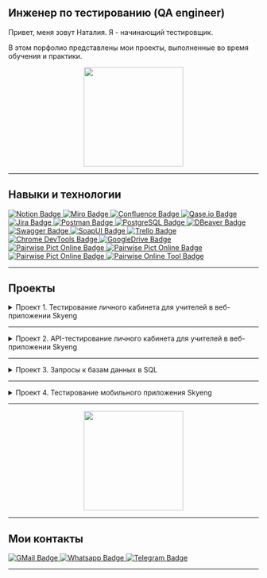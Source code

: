 ## Инженер по тестированию (QA engineer)

<!-- изменить картинку -->

Привет, меня зовут Наталия. Я - начинающий тестировщик.

В этом порфолио представлены мои проекты, выполненные во время обучения и практики.
<div id="header" align="center">
  <img src="https://media.giphy.com/media/xUOxfpCtFDThHQWyUo/giphy.gif" width="200"/>
</div>

---
## Навыки и технологии

<div id="badges">
  <a href="https://www.notion.so">
    <img src="https://img.shields.io/badge/Notion-white?style=for-the-badge&logo=Notion&logoColor=black" alt="Notion Badge"/>
  </a>
  <a href="https://www.miro.com">
    <img src="https://img.shields.io/badge/Miro-ffbf00?style=for-the-badge&logo=Miro&logoColor=white" alt="Miro Badge"/>
  </a>
   <a href="https://www.atlassian.com/software/confluence">
    <img src="https://img.shields.io/badge/Confluence-blue?style=for-the-badge&logo=Confluence&logoColor=white" alt="Confluence Badge"/>
  </a>
   <a href="https://qase.io">
    <img src="https://img.shields.io/badge/Qase.io-darkblue?style=for-the-badge&logo=Qase.io&logoColor=white" alt="Qase.io Badge"/>
  </a>
   <a href="https://www.atlassian.com/software/jira">
    <img src="https://img.shields.io/badge/Jira-blue?style=for-the-badge&logo=Jira&logoColor=white" alt="Jira Badge"/>
  </a>
   <a href="https://www.postman.com">
    <img src="https://img.shields.io/badge/Postman-orangered?style=for-the-badge&logo=Postman&logoColor=white" alt="Postman Badge"/>
  </a>
   <a href="https://www.postgresql.org">
    <img src="https://img.shields.io/badge/PostgreSQL-gray?style=for-the-badge&logo=PostgreSQL&logoColor=white" alt="PostgreSQL Badge"/>
  </a>
   <a href="https://dbeaver.io">
    <img src="https://img.shields.io/badge/DBeaver-lightgray?style=for-the-badge&logo=DBeaver&logoColor=white" alt="DBeaver Badge"/>
  </a>
   <a href="https://swagger.io">
    <img src="https://img.shields.io/badge/Swagger-darkgreen?style=for-the-badge&logo=Swagger&logoColor=white" alt="Swagger Badge"/>
  </a>
   <a href="https://www.soapui.org">
    <img src="https://img.shields.io/badge/SoapUI-yellow?style=for-the-badge&logo=SoapUI&logoColor=white" alt="SoapUI Badge"/>
  </a>
  <a href="https://trello.com">
    <img src="https://img.shields.io/badge/Trello-blue?style=for-the-badge&logo=Trello&logoColor=white" alt="Trello Badge"/>
  </a>
  <a href="https://developer.chrome.com/docs/devtools?hl">
    <img src="https://img.shields.io/badge/Chrome DevTools-f73333?style=for-the-badge&logo=Chrome DevTools&logoColor=white" alt="Chrome DevTools Badge"/>
  </a>
  <a href="https://www.google.com/drive/">
    <img src="https://img.shields.io/badge/GoogleDrive-tealgreen?style=for-the-badge&logo=GoogleDrive&logoColor=white" alt="GoogleDrive Badge"/>
  </a>
  <a href="https://developer.android.com/studio">
    <img src="https://img.shields.io/badge/Android Studio-darkgreen?style=for-the-badge&logo=Pairwise Pict Online&logoColor=white" alt="Pairwise Pict Online Badge"/>
  </a>
  <a href="https://www.charlesproxy.com/">
    <img src="https://img.shields.io/badge/Charles Proxy-8A2BE2?style=for-the-badge&logo=Pairwise Pict Online&logoColor=white" alt="Pairwise Pict Online Badge"/>
  </a>
  <a href="https://pairwise.yuuniworks.com/">
    <img src="https://img.shields.io/badge/Pairwise Pict Online-lightblue?style=for-the-badge&logo=Pairwise Pict Online&logoColor=white" alt="Pairwise Pict Online Badge"/>
  </a>
  <a href="https://pairwise.teremokgames.com/">
    <img src="https://img.shields.io/badge/Pairwise Online Tool-lightblue?style=for-the-badge&logo=Pairwise Online Tool&logoColor=white" alt="Pairwise Online Tool Badge"/>
  </a>
</div>

---
## Проекты

<details>
<summary> Проект 1. Тестирование личного кабинета для учителей в веб-приложении Skyeng  </summary>
  
***Цель проекта: протестировать новую функциональность и вынести решение о готовности продукта к релизу***

Что требовалось выполнить?

- подготовить тест-план,
- протестировать требования,
- создать декомпозицию,
- составить тестовую документацию,
- провести разные виды тестирования,
- написать отчет о результатах тестирования.

  Для тестирования была составлена необходимая тестовая документация в формате тест-кейсов и чек-листов. По завершении тестирования были оформлены баг-репорты, а на основе результатов создан отчет с использованием метрик и выводом о готовности продукта к релизу.
  
  [▶Проект 1. Тестирование личного кабинета для учителей в веб-приложении Skyeng](https://www.notion.so/bfdd0f3994054272a2982faef90e8b2f)

</details>
  


---
<details>
<summary> Проект 2. API-тестирование личного кабинета для учителей в веб-приложении Skyeng  </summary>
  
***Цель проекта: протестировать бэкенд на основе функционального чек-листа по личным событиям и сделать выводы по результатам API-тестирования.***

Что требовалось выполнить?

- набор тест-кейсов, созданный с применением метода попарного тестирования,
- составить коллекцию запросов в Postman,
- продублировать Post-запросы тест-кейсами в Qase.io,
- провести прогон Post-запросов и тест-кейсов,
- написать выводы по результатам API-тестирования .

  Для тестирования была составлена необходимая тестовая документация в формате тест-кейсов и чек-листов с применением метода попарного тестирования. На основании тест-кейсов составлена коллекция запросов в Postman для тестирования бэкэнд, которая продублирована тест-кейсами в Qase.io для тестирования фронтэнда.   По завершении тестирования были оформлены выводы и дополнено заключение о готовности продукта к релизу из Проекта 1.
  
  [▶Проект 2. API-тестирование личного кабинета для учителей в веб-приложении Skyeng](https://www.notion.so/API-67cb41c56eb84fe9bc595d208eb615f7)

</details>

---
<details>
<summary> Проект 3. Запросы к базам данных в SQL  </summary>
  
***Цель проекта: составление SQL-запросов к базам данных и получение информации по заданным условиям***

Что требовалось выполнить?

- создать и наполнить базы данных по заданным критериям,
- составить SQL-запросы для получения информации по заданным критериям.

   По заданным критериям  были созданы таблицы с данными для последующей работы с ними. На основе созданных таблиц были написаны SQL-запросы различной сложности для вывода информации по заданным условиям .
  
  [▶Проект 3. Запросы к базам данных в SQL](https://drive.google.com/file/d/1v5Gd8JL7YyCv8WalF7Uacw1sl9hMh8i5/view?usp=sharing)

</details>

---
<details>
<summary> Проект 4. Тестирование мобильного приложения Skyeng</summary>
  
***Цель проекта: проведение функционального тестирования мобильного приложения, а также тестирование на эмуляторах в Android Studio и c использованием Charles Proxy.***

Что требовалось выполнить?

- подготовить тест-план,
- протестировать требования,
- выбрать устройства для тестирования,
- создать декомпозицию функционала,
- составить тестовую документацию,
- провести функциональное тестирование,
- провести тестирование на эмуляторах в Android Studio,
- провести тестирование с использованием Charles Proxy,
- написать отчет о результатах тестирования.

  На основании тест-плана было проведено тестирование по составленным тестам на заранее выбранных устройствах, сначала на реальных, затем на эмуляторах в Android Studio. Также проведене подмена запросов с использованием Charles Proxy.  
  
  [▶ Проект 4. Тестирование мобильного приложения Skyeng](https://www.notion.so/4-Skyeng-2e56cadd592c46ebbf23df2975695cc1?pvs=4)

</details>

---

<div id="header" align="center">
  <img src="https://media.giphy.com/media/Y34jqOCXhgEsqRLULa/giphy.gif" width="200"/>
</div>

---
## Мои контакты

<div id="badges">
  <a href="natalymanya.editor@gmail.com">
    <img src="https://img.shields.io/badge/GMail-yellow?style=for-the-badge&logo=GMail&logoColor=white" alt="GMail Badge"/>
  </a>
  <a href="https://wa.me/79663525528">
    <img src="https://img.shields.io/badge/WhatsApp-tealgreen?style=for-the-badge&logo=WhatsApp&logoColor=white" alt="Whatsapp Badge"/>
  </a>
   <a href="https://t.me/Nataly_friendly">
    <img src="https://img.shields.io/badge/Telegram-blue?style=for-the-badge&logo=Telegram&logoColor=white" alt="Telegram Badge"/>
  </a>
</div>

---

<div id="header" align="center">
<img src="https://komarev.com/ghpvc/?username=NatalyPo&style=flat-square&color=blue" alt=""/>


